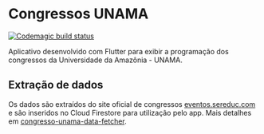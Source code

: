 # Congressos UNAMA

[![Codemagic build status](https://api.codemagic.io/apps/5d61bffeee40b220699c6a88/5d61bffeee40b220699c6a87/status_badge.svg)](https://codemagic.io/apps/5d61bffeee40b220699c6a88/5d61bffeee40b220699c6a87/latest_build)

Aplicativo desenvolvido com Flutter para exibir a programação dos congressos da Universidade da Amazônia - UNAMA.

## Extração de dados
Os dados são extraídos do site oficial de congressos [eventos.sereduc.com](https://eventos.sereduc.com) e são inseridos no Cloud Firestore para utilização pelo app. Mais detalhes em [congresso-unama-data-fetcher](https://github.com/henriquearthur/congresso-unama-data-fetcher).